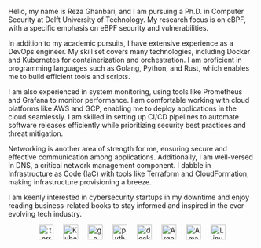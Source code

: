 
<p align="left">
Hello, my name is Reza Ghanbari, and I am pursuing a Ph.D. in Computer Security at Delft University of Technology. My research focus is on eBPF, with a specific emphasis on eBPF security and vulnerabilities.

In addition to my academic pursuits, I have extensive experience as a DevOps engineer. My skill set covers many technologies, including Docker and Kubernetes for containerization and orchestration. I am proficient in programming languages such as Golang, Python, and Rust, which enables me to build efficient tools and scripts.

I am also experienced in system monitoring, using tools like Prometheus and Grafana to monitor performance. I am comfortable working with cloud platforms like AWS and GCP, enabling me to deploy applications in the cloud seamlessly. I am skilled in setting up CI/CD pipelines to automate software releases efficiently while prioritizing security best practices and threat mitigation.

Networking is another area of strength for me, ensuring secure and effective communication among applications. Additionally, I am well-versed in DNS, a critical network management component. I dabble in Infrastructure as Code (IaC) with tools like Terraform and CloudFormation, making infrastructure provisioning a breeze.

I am keenly interested in cybersecurity startups in my downtime and enjoy reading business-related books to stay informed and inspired in the ever-evolving tech industry.
  
</p>

<div align="center">
  <img src="https://cdn.jsdelivr.net/gh/devicons/devicon/icons/terraform/terraform-original.svg" height="30" alt="terraform logo"  />
  <img width="12" />
  <img src="https://cdn.jsdelivr.net/gh/devicons/devicon/icons/kubernetes/kubernetes-plain.svg" height="30" alt="Kubernetes logo"  />
  <img width="12" />
  <img src="https://cdn.jsdelivr.net/gh/devicons/devicon/icons/go/go-original.svg" height="30" alt="go logo"  />
  <img width="12" />
  <img src="https://cdn.jsdelivr.net/gh/devicons/devicon/icons/python/python-original.svg" height="30" alt="python logo"  />
  <img width="12" />
  <img src="https://cdn.jsdelivr.net/gh/devicons/devicon/icons/docker/docker-original.svg" height="30" alt="docker logo"  />
  <img width="12" />
  <img src="https://cdn.jsdelivr.net/gh/devicons/devicon/icons/argocd/argocd-original.svg" height="30" alt="Argocd logo"  />
  <img width="12" />
  <img src="https://cdn.jsdelivr.net/gh/devicons/devicon/icons/amazonwebservices/amazonwebservices-original.svg" height="30" alt="Amazon Web Services logo"  />
  <img width="12" />
  <img src="https://cdn.jsdelivr.net/gh/devicons/devicon/icons/linux/linux-original.svg" height="30" alt="Linux logo"  />
</div>


###

